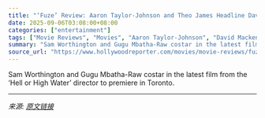 ```yaml
---
title: "‘Fuze’ Review: Aaron Taylor-Johnson and Theo James Headline David Mackenzie’s Savvy, Hunk-Filled Heist Thriller"
date: 2025-09-06T03:08:00+08:00
categories: ["entertainment"]
tags: ["Movie Reviews", "Movies", "Aaron Taylor-Johnson", "David Mackenzie", "Theo James", "TIFF", "TIFF 2025", "Toronto 2025", "Toronto Film Festival", "Toronto International Film Festival"]
summary: "Sam Worthington and Gugu Mbatha-Raw costar in the latest film from the ‘Hell or High Water’ director to premiere in Toronto."
source_url: "https://www.hollywoodreporter.com/movies/movie-reviews/fuze-review-aaron-taylor-johnson-theo-james-david-mackenzie-1236362173/"
---
```


Sam Worthington and Gugu Mbatha-Raw costar in the latest film from the ‘Hell or High Water’ director to premiere in Toronto.

---

*来源: [原文链接](https://www.hollywoodreporter.com/movies/movie-reviews/fuze-review-aaron-taylor-johnson-theo-james-david-mackenzie-1236362173/)*
